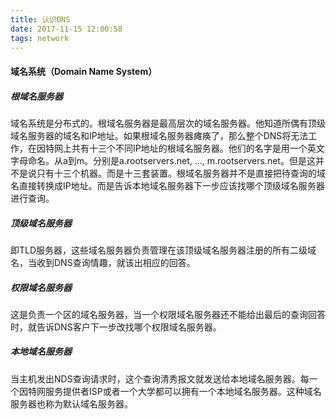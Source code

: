 ```yaml
---
title: 认识DNS
date: 2017-11-15 12:00:58
tags: network
---
```


#### 域名系统（Domain Name System）



##### 根域名服务器

域名系统是分布式的。根域名服务器是最高层次的域名服务器。他知道所偶有顶级域名服务器的域名和IP地址。如果根域名服务器瘫痪了，那么整个DNS将无法工作，在因特网上共有十三个不同IP地址的根域名服务器。他们的名字是用一个英文字母命名。从a到m。分别是a.rootservers.net, ..., m.rootservers.net。但是这并不是说只有十三个机器。而是十三套装置。根域名服务器并不是直接把待查询的域名直接转换成IP地址。而是告诉本地域名服务器下一步应该找哪个顶级域名服务器进行查询。

##### 顶级域名服务器

即TLD服务器，这些域名服务器负责管理在该顶级域名服务器注册的所有二级域名，当收到DNS查询情趣，就该出相应的回答。



##### 权限域名服务器

这是负责一个区的域名服务器，当一个权限域名服务器还不能给出最后的查询回答时，就告诉DNS客户下一步改找哪个权限域名服务器。



##### 本地域名服务器

当主机发出NDS查询请求时，这个查询清秀报文就发送给本地域名服务器。每一个因特网服务提供者ISP或者一个大学都可以拥有一个本地域名服务器。这种域名服务器也称为默认域名服务器。













